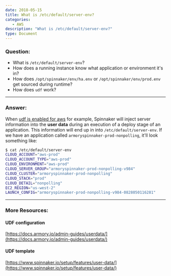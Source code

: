 ```yaml
---
date: 2018-05-15
title: What is /etc/default/server-env?
categories:
   - AWS
description: "What is /etc/default/server-env?"
type: Document
---
```


### Question:
- What is `/etc/default/server-env`?
- How does a running instance know what application or environment it's in?
- How does `/opt/spinnaker/env/ha.env` or `/opt/spinnaker/env/prod.env` get sourced during runtime?
- How does `udf` work?

***

### Answer:
When [udf is enabled for aws](https://www.spinnaker.io/setup/features/user-data/#aws) for example, Spinnaker will inject server information into the **user data** during an execution of a deploy stage of an application. This information will end up in into `/etc/default/server-env`.
If we have an application called `armoryspinnaker-prod-nonpolling`, it'll look something like:
```bash
$ cat /etc/default/server-env
CLOUD_ACCOUNT="aws-prod"
CLOUD_ACCOUNT_TYPE="aws-prod"
CLOUD_ENVIRONMENT="aws-prod"
CLOUD_SERVER_GROUP="armoryspinnaker-prod-nonpolling-v984"
CLOUD_CLUSTER="armoryspinnaker-prod-nonpolling"
CLOUD_STACK="prod"
CLOUD_DETAIL="nonpolling"
EC2_REGION="us-west-2"
LAUNCH_CONFIG="armoryspinnaker-prod-nonpolling-v984-0828050116281"
```

***

### More Resources: 
#### UDF configuration
[https://docs.armory.io/admin-guides/userdata/](https://docs.armory.io/admin-guides/userdata/)


#### UDF template
[https://www.spinnaker.io/setup/features/user-data/](https://www.spinnaker.io/setup/features/user-data/)
